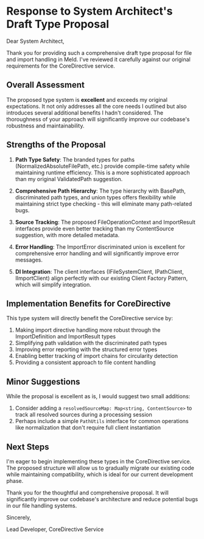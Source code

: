 # Response to System Architect's Draft Type Proposal

Dear System Architect,

Thank you for providing such a comprehensive draft type proposal for file and import handling in Meld. I've reviewed it carefully against our original requirements for the CoreDirective service.

## Overall Assessment

The proposed type system is **excellent** and exceeds my original expectations. It not only addresses all the core needs I outlined but also introduces several additional benefits I hadn't considered. The thoroughness of your approach will significantly improve our codebase's robustness and maintainability.

## Strengths of the Proposal

1. **Path Type Safety**: The branded types for paths (NormalizedAbsoluteFilePath, etc.) provide compile-time safety while maintaining runtime efficiency. This is a more sophisticated approach than my original ValidatedPath suggestion.

2. **Comprehensive Path Hierarchy**: The type hierarchy with BasePath, discriminated path types, and union types offers flexibility while maintaining strict type checking - this will eliminate many path-related bugs.

3. **Source Tracking**: The proposed FileOperationContext and ImportResult interfaces provide even better tracking than my ContentSource suggestion, with more detailed metadata.

4. **Error Handling**: The ImportError discriminated union is excellent for comprehensive error handling and will significantly improve error messages.

5. **DI Integration**: The client interfaces (IFileSystemClient, IPathClient, IImportClient) align perfectly with our existing Client Factory Pattern, which will simplify integration.

## Implementation Benefits for CoreDirective

This type system will directly benefit the CoreDirective service by:

1. Making import directive handling more robust through the ImportDefinition and ImportResult types
2. Simplifying path validation with the discriminated path types
3. Improving error reporting with the structured error types
4. Enabling better tracking of import chains for circularity detection
5. Providing a consistent approach to file content handling

## Minor Suggestions

While the proposal is excellent as is, I would suggest two small additions:

1. Consider adding a `resolvedSourceMap: Map<string, ContentSource>` to track all resolved sources during a processing session
2. Perhaps include a simple `PathUtils` interface for common operations like normalization that don't require full client instantiation

## Next Steps

I'm eager to begin implementing these types in the CoreDirective service. The proposed structure will allow us to gradually migrate our existing code while maintaining compatibility, which is ideal for our current development phase.

Thank you for the thoughtful and comprehensive proposal. It will significantly improve our codebase's architecture and reduce potential bugs in our file handling systems.

Sincerely,

Lead Developer, CoreDirective Service